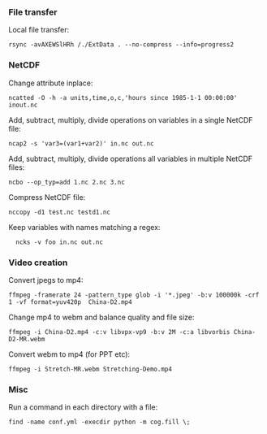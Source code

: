 ### File transfer

Local file transfer:
```
rsync -avAXEWSlHRh /./ExtData . --no-compress --info=progress2
```

### NetCDF

Change attribute inplace:
```
ncatted -O -h -a units,time,o,c,'hours since 1985-1-1 00:00:00' inout.nc
```

Add, subtract, multiply, divide operations on variables in a single NetCDF file:
```
ncap2 -s 'var3=(var1+var2)' in.nc out.nc
```

Add, subtract, multiply, divide operations all variables in multiple NetCDF files:
```
ncbo --op_typ=add 1.nc 2.nc 3.nc
```

Compress NetCDF file:
```
nccopy -d1 test.nc testd1.nc
```

Keep variables with names matching a regex:
```
  ncks -v foo in.nc out.nc
```

### Video creation

Convert jpegs to mp4:
```
ffmpeg -framerate 24 -pattern_type glob -i '*.jpeg' -b:v 100000k -crf 1 -vf format=yuv420p  China-D2.mp4
```

Change mp4 to webm and balance quality and file size:
```
ffmpeg -i China-D2.mp4 -c:v libvpx-vp9 -b:v 2M -c:a libvorbis China-D2-MR.webm
```

Convert webm to mp4 (for PPT etc):
```
ffmpeg -i Stretch-MR.webm Stretching-Demo.mp4
```

### Misc

Run a command in each directory with a file:
```
find -name conf.yml -execdir python -m cog.fill \;
```
